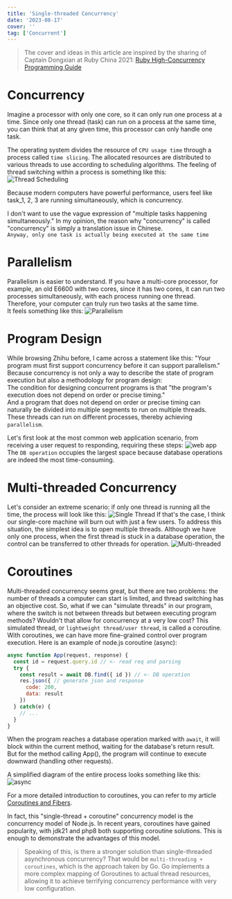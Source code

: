 ```yaml
---
title: 'Single-threaded Concurrency'
date: '2023-08-17'
cover: ''
tag: ['Concurrent']
---
```

> The cover and ideas in this article are inspired by the sharing of Captain Dongxian at Ruby China 2021: [Ruby High-Concurrency Programming Guide](https://www.bilibili.com/video/BV1h3411v7kq/?spm_id_from=333.999.0.0&vd_source=371668a779fa4a755fcbf62901a22d71)

# Concurrency
Imagine a processor with only one core, so it can only run one process at a time. Since only one thread (task) can run on a process at the same time, you can think that at any given time, this processor can only handle one task.

The operating system divides the resource of `CPU usage time` through a process called `time slicing`. The allocated resources are distributed to various threads to use according to scheduling algorithms. The feeling of thread switching within a process is something like this:
![Thread Scheduling](https://r2.ray-d-song.com/2024/02/1674c2a68a1f5732789d854fce7ce515.png)

Because modern computers have powerful performance, users feel like task_1, 2, 3 are running simultaneously, which is concurrency.

I don't want to use the vague expression of "multiple tasks happening simultaneously." In my opinion, the reason why "concurrency" is called "concurrency" is simply a translation issue in Chinese.  
`Anyway, only one task is actually being executed at the same time`

# Parallelism
Parallelism is easier to understand. If you have a multi-core processor, for example, an old E6600 with two cores, since it has two cores, it can run two processes simultaneously, with each process running one thread. Therefore, your computer can truly run two tasks at the same time.  
It feels something like this:
![Parallelism](https://r2.ray-d-song.com/2024/02/dca335668b68d1e7e0c5f0071e9ccc23.png)

# Program Design
While browsing Zhihu before, I came across a statement like this: "Your program must first support concurrency before it can support parallelism."  
Because concurrency is not only a way to describe the state of program execution but also a methodology for program design:  
The condition for designing concurrent programs is that "the program's execution does not depend on order or precise timing."  
And a program that does not depend on order or precise timing can naturally be divided into multiple segments to run on multiple threads. These threads can run on different processes, thereby achieving `parallelism`.

Let's first look at the most common web application scenario, from receiving a user request to responding, requiring these steps:
![web app](https://r2.ray-d-song.com/202309092334861.png)
The `DB operation` occupies the largest space because database operations are indeed the most time-consuming.

# Multi-threaded Concurrency
Let's consider an extreme scenario: if only one thread is running all the time, the process will look like this:
![Single Thread](https://r2.ray-d-song.com/202309092339287.png)
If that's the case, I think our single-core machine will burn out with just a few users.
To address this situation, the simplest idea is to open multiple threads. Although we have only one process, when the first thread is stuck in a database operation, the control can be transferred to other threads for operation.
![Multi-threaded](https://r2.ray-d-song.com/202309092351360.png)

# Coroutines
Multi-threaded concurrency seems great, but there are two problems: the number of threads a computer can start is limited, and thread switching has an objective cost.
So, what if we can "simulate threads" in our program, where the switch is not between threads but between executing program methods? Wouldn't that allow for concurrency at a very low cost?
This simulated thread, or `lightweight thread/user thread`, is called a coroutine.
With coroutines, we can have more fine-grained control over program execution. Here is an example of node.js coroutine (async):
```js
async function App(request, response) {
  const id = request.query.id // <- read req and parsing
  try {
    const result = await DB.find({ id }) // <- DB operation
    res.json({ // generate json and response
      code: 200,
      data: result
    })
  } catch(e) {
    // ...
  }
}
```
When the program reaches a database operation marked with `await`, it will block within the current method, waiting for the database's return result. But for the method calling App(), the program will continue to execute downward (handling other requests).

A simplified diagram of the entire process looks something like this:
![async](https://r2.ray-d-song.com/202309101809693.png)

For a more detailed introduction to coroutines, you can refer to my article [Coroutines and Fibers](https://ray-d-song.com/post/1692667782462).

In fact, this "single-thread + coroutine" concurrency model is the concurrency model of Node.js.
In recent years, coroutines have gained popularity, with jdk21 and php8 both supporting coroutine solutions. This is enough to demonstrate the advantages of this model.

> Speaking of this, is there a stronger solution than single-threaded asynchronous concurrency?
> That would be `multi-threading + coroutines`, which is the approach taken by Go. Go implements a more complex mapping of Goroutines to actual thread resources, allowing it to achieve terrifying concurrency performance with very low configuration. 
